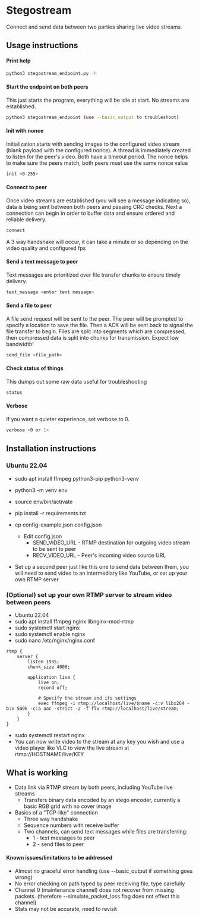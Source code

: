 # Stegostream
Connect and send data between two parties sharing live video streams.

## Usage instructions


#### Print help
```bash
python3 stegostream_endpoint.py -h
```

#### Start the endpoint on both peers
This just starts the program, everything will be idle at start. No streams are established.
```bash
python3 stegostream_endpoint (use --basic_output to troubleshoot)
```

#### Init with nonce
Initialization starts with sending images to the configured video stream (blank payload with the configured nonce). A thread is immediately created to listen for the peer's video. Both have a timeout period.
The nonce helps to make sure the peers match, both peers must use the same nonce value
```bash
init <0-255>
```

#### Connect to peer
Once video streams are established (you will see a message indicating so), data is being sent between both peers and passing CRC checks. Next a connection can begin in order to buffer data and ensure ordered and reliable delivery.
```bash
connect
```
A 3 way handshake will occur, it can take a minute or so depending on the video quality and configured fps

#### Send a text message to peer
Text messages are prioritized over file transfer chunks to ensure timely delivery.
```bash
text_message <enter text message>
```

#### Send a file to peer
A file send request will be sent to the peer. The peer will be prompted to specify a location to save the file. Then a ACK will be sent back to signal the file transfer to begin.
Files are split into segments which are compressed, then compressed data is split into chunks for transmission. Expect low bandwidth!
```bash
send_file <file_path>
```

#### Check status of things
This dumps out some raw data useful for troubleshooting
```bash
status
```

#### Verbose
If you want a quieter experience, set verbose to 0.
```bash
verbose <0 or 1>
```

## Installation instructions

### Ubuntu 22.04
- sudo apt install ffmpeg python3-pip python3-venv
- python3 -m venv env
- source env/bin/activate
- pip install -r requirements.txt

- cp config-example.json config.json
  - Edit config.json
    - SEND_VIDEO_URL - RTMP destination for outgoing video stream to be sent to peer
    - RECV_VIDEO_URL - Peer's incoming video source URL
- Set up a second peer just like this one to send data between them, you will need to send video to an intermediary like YouTube, or set up your own RTMP server


### (Optional) set up your own RTMP server to stream video between peers
- Ubuntu 22.04
- sudo apt install ffmpeg nginx libnginx-mod-rtmp
- sudo systemctl start nginx
- sudo systemctl enable nginx
- sudo nano /etc/nginx/nginx.conf
```
rtmp {
    server {
        listen 1935;
        chunk_size 4000;

        application live {
            live on;
            record off;

            # Specify the stream and its settings
            exec ffmpeg -i rtmp://localhost/live/$name -c:v libx264 -b:v 500k -c:a aac -strict -2 -f flv rtmp://localhost/live/stream;
        }
    }
}
```
- sudo systemctl restart nginx
- You can now write video to the stream at any key you wish and use a video player like VLC to view the live stream at rtmp://HOSTNAME/live/KEY


## What is working
- Data link via RTMP stream by both peers, including YouTube live streams
  - Transfers binary data encoded by an stego encoder, currently a basic RGB grid with no cover image
- Basics of a "TCP-like" connection
  - Three way handshake
  - Sequence numbers with receive buffer
  - Two channels, can send text messages while files are transferring:
    - 1 - text messages to peer
    - 2 - send files to peer


#### Known issues/limitations to be addressed
- Almost no graceful error handling (use --basic_output if something goes wrong)
- No error checking on path typed by peer receiving file, type carefully
- Channel 0 (maintenance channel) does not recover from missing packets. (therefore --simulate_packet_loss flag does not effect this channel)
- Stats may not be accurate, need to revisit

